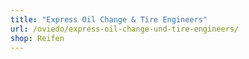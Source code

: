```yaml
---
title: "Express Oil Change & Tire Engineers"
url: /oviedo/express-oil-change-und-tire-engineers/
shop: Reifen
---
```

